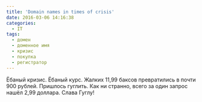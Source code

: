 ```yaml
---
title: 'Domain names in times of crisis'
date: 2016-03-06 14:16:38
categories:
  - IT
tags:
  - домен
  - доменное имя
  - кризис
  - покупка
  - регистратор
---
```


Ёбаный кризис. Ёбаный курс. Жалких 11,99 баксов превратились в почти 900 рублей. Пришлось гуглить.
Как ни странно, всего за один запрос нашёл 2,99 доллара. Слава Гуглу!
